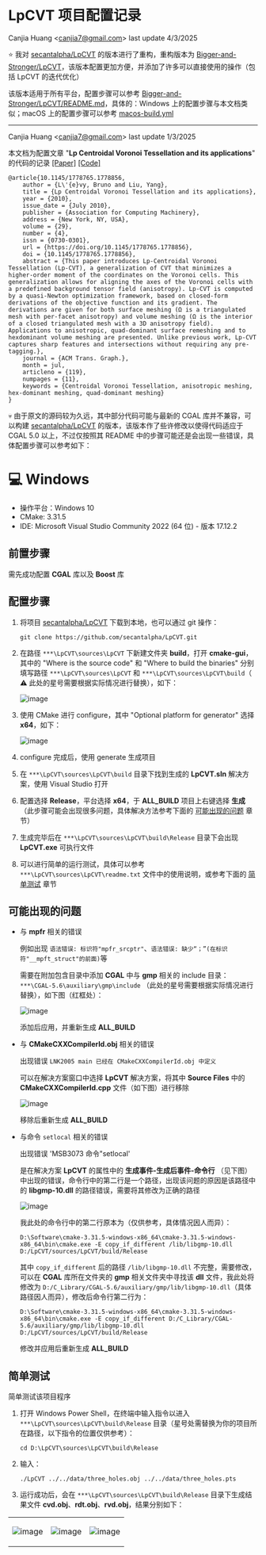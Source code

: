 # LpCVT 项目配置记录

Canjia Huang <<canjia7@gmail.com>> last update 4/3/2025

:star: 我对 [secantalpha/LpCVT](https://github.com/secantalpha/LpCVT) 的版本进行了重构，重构版本为 [Bigger-and-Stronger/LpCVT](https://github.com/Bigger-and-Stronger/LpCVT)，该版本配置更加方便，并添加了许多可以直接使用的操作（包括 LpCVT 的迭代优化）

该版本适用于所有平台，配置步骤可以参考 [Bigger-and-Stronger/LpCVT/README.md](https://github.com/Bigger-and-Stronger/LpCVT/blob/main/README.md)，具体的：Windows 上的配置步骤与本文档类似；macOS 上的配置步骤可以参考 [macos-build.yml](https://github.com/Bigger-and-Stronger/LpCVT/blob/main/.github/workflows/macos-build.yml)

---

Canjia Huang <<canjia7@gmail.com>> last update 1/3/2025

本文档为配置文章 "**Lp Centroidal Voronoi Tessellation and its applications**" 的代码的记录 [[Paper]](https://dl.acm.org/doi/abs/10.1145/1778765.1778856) [[Code]](https://app.box.com/s/vh9mz9eody9xuxj7xtp2f19d8d7gya97)

```
@article{10.1145/1778765.1778856,
    author = {L\'{e}vy, Bruno and Liu, Yang},
    title = {Lp Centroidal Voronoi Tessellation and its applications},
    year = {2010},
    issue_date = {July 2010},
    publisher = {Association for Computing Machinery},
    address = {New York, NY, USA},
    volume = {29},
    number = {4},
    issn = {0730-0301},
    url = {https://doi.org/10.1145/1778765.1778856},
    doi = {10.1145/1778765.1778856},
    abstract = {This paper introduces Lp-Centroidal Voronoi Tessellation (Lp-CVT), a generalization of CVT that minimizes a higher-order moment of the coordinates on the Voronoi cells. This generalization allows for aligning the axes of the Voronoi cells with a predefined background tensor field (anisotropy). Lp-CVT is computed by a quasi-Newton optimization framework, based on closed-form derivations of the objective function and its gradient. The derivations are given for both surface meshing (Ω is a triangulated mesh with per-facet anisotropy) and volume meshing (Ω is the interior of a closed triangulated mesh with a 3D anisotropy field). Applications to anisotropic, quad-dominant surface remeshing and to hexdominant volume meshing are presented. Unlike previous work, Lp-CVT captures sharp features and intersections without requiring any pre-tagging.},
    journal = {ACM Trans. Graph.},
    month = jul,
    articleno = {119},
    numpages = {11},
    keywords = {Centroidal Voronoi Tessellation, anisotropic meshing, hex-dominant meshing, quad-dominant meshing}
}
```

:skull: 由于原文的源码较为久远，其中部分代码可能与最新的 CGAL 库并不兼容，可以构建 [secantalpha/LpCVT](https://github.com/secantalpha/LpCVT) 的版本，该版本作了些许修改以使得代码适应于 CGAL 5.0 以上，不过仅按照其 README 中的步骤可能还是会出现一些错误，具体配置步骤可以参考如下：

# :computer: Windows

- 操作平台：Windows 10
- CMake: 3.31.5
- IDE: Microsoft Visual Studio Community 2022 (64 位) - 版本 17.12.2

## 前置步骤

需先成功配置 **CGAL** 库以及 **Boost** 库

## 配置步骤

1. 将项目 [secantalpha/LpCVT](https://github.com/secantalpha/LpCVT) 下载到本地，也可以通过 git 操作：
   
   ```
   git clone https://github.com/secantalpha/LpCVT.git
   ```

2. 在路径 `***\LpCVT\sources\LpCVT` 下新建文件夹 **build**，打开 **cmake-gui**，其中的 "Where is the source code" 和 "Where to build the binaries" 分别填写路径 `***\LpCVT\sources\LpCVT` 和 `***\LpCVT\sources\LpCVT\build`（ :warning: 此处的星号需要根据实际情况进行替换），如下：

    ![image](.pic/image1.png)

3. 使用 CMake 进行 configure，其中 "Optional platform for generator" 选择 **x64**，如下：

    ![image](.pic/image2.png)

4. configure 完成后，使用 generate 生成项目
5. 在 `***\LpCVT\sources\LpCVT\build` 目录下找到生成的 **LpCVT.sln** 解决方案，使用 Visual Studio 打开
6. 配置选择 **Release**，平台选择 **x64**，于 **ALL_BUILD** 项目上右键选择 **生成**（此步骤可能会出现很多问题，具体解决方法参考下面的 [可能出现的问题](#可能出现的问题) 章节）
7. 生成完毕后在 `***\LpCVT\sources\LpCVT\build\Release` 目录下会出现 **LpCVT.exe** 可执行文件
8. 可以进行简单的运行测试，具体可以参考 `***\LpCVT\sources\LpCVT\readme.txt` 文件中的使用说明，或参考下面的 [简单测试](#简单测试) 章节

## 可能出现的问题
- 与 **mpfr** 相关的错误

    例如出现 `语法错误: 标识符"mpfr_srcptr"`、`语法错误: 缺少“；”(在标识符"__mpft_struct"的前面)`等

    需要在附加包含目录中添加 **CGAL** 中与 **gmp** 相关的 include 目录：`***\CGAL-5.6\auxiliary\gmp\include` （此处的星号需要根据实际情况进行替换），如下图（红框处）：

    ![image](.pic/image3.png)

    添加后应用，并重新生成 **ALL_BUILD**

- 与 **CMakeCXXCompilerId.obj** 相关的错误
  
    出现错误 `LNK2005 main 已经在 CMakeCXXCompilerId.obj 中定义`

    可以在解决方案窗口中选择 **LpCVT** 解决方案，将其中 **Source Files** 中的 **CMakeCXXCompilerId.cpp** 文件（如下图）进行移除

    ![image](.pic/image4.png)

    移除后重新生成 **ALL_BUILD**

- 与命令 `setlocal` 相关的错误

    出现错误 'MSB3073 命令"setlocal'

    是在解决方案 **LpCVT** 的属性中的 **生成事件-生成后事件-命令行** （见下图）中出现的错误，命令行中的第二行是一个路径，出现该问题的原因是该路径中的 **libgmp-10.dll** 的路径错误，需要将其修改为正确的路径

    ![image](.pic/image5.png)

    我此处的命令行中的第二行原本为（仅供参考，具体情况因人而异）：

    ```
    D:\Software\cmake-3.31.5-windows-x86_64\cmake-3.31.5-windows-x86_64\bin\cmake.exe -E copy_if_different /lib/libgmp-10.dll D:/LpCVT/sources/LpCVT/build/Release
    ```

    其中 `copy_if_different` 后的路径 `/lib/libgmp-10.dll` 不完整，需要修改，可以在 **CGAL** 库所在文件夹的 **gmp** 相关文件夹中寻找该 **dll** 文件，我此处将修改为 `D:/C_Library/CGAL-5.6/auxiliary/gmp/lib/libgmp-10.dll`（具体路径因人而异），修改后命令行第二行为：

    ```
    D:\Software\cmake-3.31.5-windows-x86_64\cmake-3.31.5-windows-x86_64\bin\cmake.exe -E copy_if_different D:/C_Library/CGAL-5.6/auxiliary/gmp/lib/libgmp-10.dll D:/LpCVT/sources/LpCVT/build/Release
    ```

    修改并应用后重新生成 **ALL_BUILD**

## 简单测试

简单测试该项目程序

1. 打开 Windows Power Shell，在终端中输入指令以进入 `***\LpCVT\sources\LpCVT\build\Release` 目录（星号处需替换为你的项目所在路径，以下指令的位置仅供参考）：
   
   ```
   cd D:\LpCVT\sources\LpCVT\build\Release
   ```

2. 输入：

    ```
    ./LpCVT ../../data/three_holes.obj ../../data/three_holes.pts
    ```

3. 运行成功后，会在 `***\LpCVT\sources\LpCVT\build\Release` 目录下生成结果文件 **cvd.obj**、**rdt.obj**、**rvd.obj**，结果分别如下：

<table>
<tr>
<td>

![image](.pic/image8.png)
<td>

![image](.pic/image6.png)
<td>

![image](.pic/image7.png)
</table>
